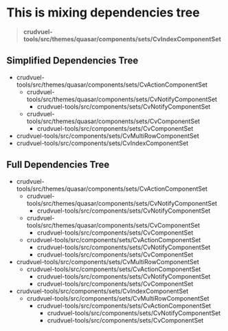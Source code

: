 # This is mixing dependencies tree

> **crudvuel-tools/src/themes/quasar/components/sets/CvIndexComponentSet**

## Simplified Dependencies Tree

* crudvuel-tools/src/themes/quasar/components/sets/CvActionComponentSet
  * crudvuel-tools/src/themes/quasar/components/sets/CvNotifyComponentSet
    * crudvuel-tools/src/components/sets/CvNotifyComponentSet
  * crudvuel-tools/src/themes/quasar/components/sets/CvComponentSet
    * crudvuel-tools/src/components/sets/CvComponentSet
* crudvuel-tools/src/components/sets/CvMultiRowComponentSet
* crudvuel-tools/src/components/sets/CvIndexComponentSet

## Full Dependencies Tree

* crudvuel-tools/src/themes/quasar/components/sets/CvActionComponentSet
  * crudvuel-tools/src/themes/quasar/components/sets/CvNotifyComponentSet
    * crudvuel-tools/src/components/sets/CvNotifyComponentSet
  * crudvuel-tools/src/themes/quasar/components/sets/CvComponentSet
    * crudvuel-tools/src/components/sets/CvComponentSet
  * crudvuel-tools/src/components/sets/CvActionComponentSet
    * crudvuel-tools/src/components/sets/CvNotifyComponentSet
    * crudvuel-tools/src/components/sets/CvComponentSet
* crudvuel-tools/src/components/sets/CvMultiRowComponentSet
  * crudvuel-tools/src/components/sets/CvActionComponentSet
    * crudvuel-tools/src/components/sets/CvNotifyComponentSet
    * crudvuel-tools/src/components/sets/CvComponentSet
* crudvuel-tools/src/components/sets/CvIndexComponentSet
  * crudvuel-tools/src/components/sets/CvMultiRowComponentSet
    * crudvuel-tools/src/components/sets/CvActionComponentSet
      * crudvuel-tools/src/components/sets/CvNotifyComponentSet
      * crudvuel-tools/src/components/sets/CvComponentSet

